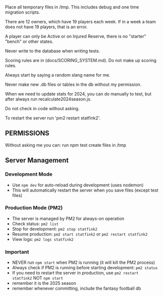 Place all temporary files in /tmp.  This includes debug and one time migration scripts.

There are 12 owners, which have 19 players each week.  If in a week a team does not have 19 players, that is an error.


A player can only be Active or on Injured Reserve, there is no "starter" "bench" or other states.

Never write to the database when writing tests.

Scoring rules are in (docs/SCORING_SYSTEM.md).  Do not make up scoring rules.

Always start by saying a random slang name for me.

Never make new .db files or tables in the db without my permission.

When we need to update stats for 2024, you can do manually to test, but after always run recalculate2024season.js.

Do not check in code without asking.

To restart the server run 'pm2 restart statfink2'.


## PERMISSIONS ##

Without asking me you can:
run npm test
create files in /tmp

## Server Management

### Development Mode
- Use `npm dev` for auto-reload during development (uses nodemon)
- This will automatically restart the server when you save files (except test files)

### Production Mode (PM2)
- The server is managed by PM2 for always-on operation
- Check status: `pm2 list`
- Stop for development: `pm2 stop statfink2`
- Resume production: `pm2 start statfink2` or `pm2 restart statfink2`
- View logs: `pm2 logs statfink2`

### Important
- NEVER run `npm start` when PM2 is running (it will kill the PM2 process)
- Always check if PM2 is running before starting development: `pm2 status`
- If you need to restart the server in production, use `pm2 restart statfink2` NOT `npm start`
- remember it is the 2025 season
- remember whenever committing, include the fantasy football db